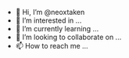 - 👋 Hi, I’m @neoxtaken
- 👀 I’m interested in ...
- 🌱 I’m currently learning ...
- 💞️ I’m looking to collaborate on ...
- 📫 How to reach me ...

<!---
neoxtaken/neoxtaken is a ✨ special ✨ repository because its `README.md` (this file) appears on your GitHub profile.
You can click the Preview link to take a look at your changes.
--->
